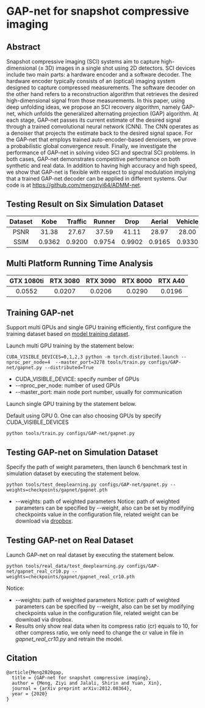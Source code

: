 # GAP-net for snapshot compressive imaging  
## Abstract
Snapshot compressive imaging (SCI) systems aim to capture high-dimensional (≥ 3D) images in a single shot using 2D detectors. SCI devices include two main parts: a hardware encoder and a software decoder. The hardware encoder typically consists of an (optical) imaging system designed to capture compressed measurements. The software decoder on the other hand refers to a reconstruction algorithm that retrieves the desired high-dimensional signal from those measurements. In this paper, using deep unfolding ideas, we propose an SCI recovery algorithm, namely GAP-net, which unfolds the generalized alternating projection (GAP) algorithm. At each stage, GAP-net passes its current estimate of the desired signal through a trained convolutional neural network (CNN). The CNN operates as a denoiser that projects the estimate back to the desired signal space. For the GAP-net that employs trained auto-encoder-based denoisers, we prove a probabilistic global convergence result. Finally, we investigate the performance of GAP-net in solving video SCI and spectral SCI problems. In both cases, GAP-net demonstrates competitive performance on both synthetic and real data. In addition to having high accuracy and high speed, we show that GAP-net is flexible with respect to signal modulation implying that a trained GAP-net decoder can be applied in different systems. Our code is at https://github.com/mengziyi64/ADMM-net.

## Testing Result on Six Simulation Dataset
|Dataset|Kobe  |Traffic|Runner| Drop  | Aerial | Vehicle|Average|
|:----:|:----: |:----:|:-----:|:----:  | :-----:|:----: |:----:|
|PSNR | 31.38| 27.67| 37.59 | 41.11|  28.97| 28.00|  32.47| 
|SSIM |0.9362|0.9200|0.9754|0.9902|0.9165|0.9330|0.9452|

## Multi Platform Running Time Analysis 
|GTX 1080ti |RTX 3080 |RTX 3090 | RTX 8000 | RTX A40|
|:---------:|:------: |:-------:|:-------:|:------:|
|  0.0552   | 0.0207  |  0.0206 |  0.0290 |  0.0196|

## Training GAP-net
Support multi GPUs and single GPU training efficiently, first configure the training dataset based on [model training dataset](../../docs/add_datasets.md).

Launch multi GPU training by the statement below:

```
CUDA_VISIBLE_DEVICES=0,1,2,3 python -m torch.distributed.launch --nproc_per_node=4  --master_port=3278 tools/train.py configs/GAP-net/gapnet.py --distributed=True
```
* CUDA_VISIBLE_DEVICE: specify number of GPUs
* --nproc_per_node: number of used GPUs
* --master_port: main node port number, usually for communication

Launch single GPU training by the statement below.

Default using GPU 0. One can also choosing GPUs by specify CUDA_VISIBLE_DEVICES

```
python tools/train.py configs/GAP-net/gapnet.py
```

## Testing GAP-net on Simulation Dataset
Specify the path of weight parameters, then launch 6 benchmark test in simulation dataset by executing the statement below.

```
python tools/test_deeplearning.py configs/GAP-net/gapnet.py --weights=checkpoints/gapnet/gapnet.pth
```
* --weights: path of weighted parameters
  Notice: path of weighted parameters can be specified by --weight, also can be set by modifying checkpoints value in the configuration file, related weight can be download via  [dropbox](https://www.dropbox.com/sh/96nf7jzabhqj4mh/AAB09QXrNGi_kujDDnWn6G32a?dl=0).

## Testing GAP-net on Real Dataset
Launch GAP-net on real dataset by executing the statement below.

```
python tools/real_data/test_deeplearning.py configs/GAP-net/gapnet_real_cr10.py --weights=checkpoints/gapnet/gapnet_real_cr10.pth

```
Notice:

* --weights: path of weighted parameters
  Notice: path of weighted parameters can be specified by --weight, also can be set by modifying checkpoints value in the configuration file, related weight can be download via dropbox.
* Results only show real data when its compress ratio (cr) equals to 10, for other compress ratio, we only need to change the cr value in file in *gapnet_real_cr10.py* and retrain the model.

## Citation 
```
@article{Meng2020gap,
  title = {GAP-net for snapshot compressive imaging},
  author = {Meng, Ziyi and Jalali, Shirin and Yuan, Xin},
  journal = {arXiv preprint arXiv:2012.08364},
  year = {2020}
}
```